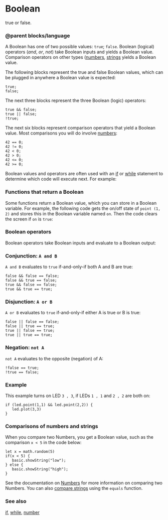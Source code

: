 # Boolean

true or false.

### @parent blocks/language

A Boolean has one of two possible values: `true`; `false`.  Boolean (logical) operators (*and*, *or*, *not*) take Boolean inputs and yields a Boolean value. Comparison operators on other types ([numbers](/reference/types/number), [strings](/reference/types/string) yields a Boolean value.

The following blocks represent the true and false Boolean values, which can be plugged in anywhere a Boolean value is expected:

```blocks
true;
false;
```

The next three blocks represent the three Boolean (logic) operators:

```blocks
true && false;
true || false;
!true;
```

The next six blocks represent comparison operators that yield a Boolean value. Most comparisons you will do involve [numbers](/reference/types/number):

```blocks
42 == 0;
42 != 0;
42 < 0;
42 > 0;
42 <= 0;
42 >= 0;
```

Boolean values and operators are often used with an [if](/reference/logic/if) or [while](/reference/loops/while) statement to determine which code will execute next. For example:

### Functions that return a Boolean

Some functions return a Boolean value, which you can store in a Boolean variable. For example, the following code gets the on/off state of `point (1, 2)` and stores this in the Boolean variable named `on`. Then the code clears the screen if `on` is `true`:

### Boolean operators

Boolean operators take Boolean inputs and evaluate to a Boolean output:

### Conjunction: `A and B`

`A and B` evaluates to `true` if-and-only-if both A and B are true:

```blocks
false && false == false;
false && true == false;
true && false == false;
true && true == true;
```

### Disjunction: `A or B`

`A or B` evaluates to `true` if-and-only-if either A is true or B is true:

```blocks
false || false == false;
false || true == true;
true || false == true;
true || true == true;
```

### Negation: `not A`

`not A` evaluates to the opposite (negation) of A:

```blocks
!false == true;
!true == false;
```

### Example

This example turns on LED `3 , 3`, if LEDs `1 , 1` and `2 , 2` are both on:

```blocks
if (led.point(1,1) && led.point(2,2)) {
   led.plot(3,3)
}
```

### Comparisons of numbers and strings

When you compare two Numbers, you get a Boolean value, such as the comparison `x < 5` in the code below:

```blocks
let x = math.random(5)
if(x < 5) {
   basic.showString("low");
} else { 
   basic.showString("high");
} 
```

See the documentation on [Numbers](/reference/types/number) for more information on comparing two Numbers. You can also [compare strings](/reference/types/string-functions) using the `equals` function.

### See also

[if](/reference/logic/if), [while](/reference/loops/while), [number](/reference/types/number)

